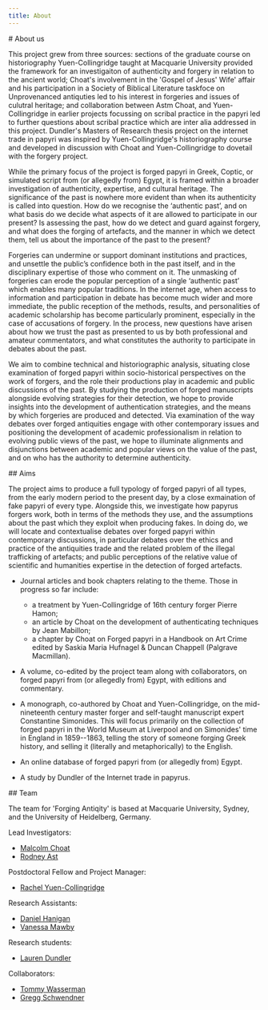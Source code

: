 ```yaml
---
title: About
---
```

<a name="about"/> 
# About us

This project grew from three sources: sections of the graduate course on historiography Yuen-Collingridge taught
at Macquarie University provided the framework for an investigaiton of authenticity and forgery in relation to the 
ancient world; Choat's involvement in the 'Gospel of Jesus' Wife' affair and his participation in a Society of Biblical 
Literature taskfoce on Unprovenanced antiquties led to his interest in forgeries and issues of culutral heritage; and 
collaboration between Astm Choat, and Yuen-Collingridge in earlier projects focussing on scribal practice in the papyri
led to further questions about scribal practice which are inter alia addressed in this project. Dundler's Masters of 
Research thesis project on the internet trade in papyri was inspired by Yuen-Collingridge's historiography course and 
developed in discussion with Choat and Yuen-Collingridge to dovetail with the forgery project.

While the primary focus of the project is forged papyri in Greek, Coptic, or simulated script from (or allegedly from)
Egypt, it is framed within a broader investigation of authenticity, expertise, and cultural heritage. The significance 
of the past is nowhere more evident than when its authenticity is called into question. How do we recognise the ‘authentic
past’, and on what basis do we decide what aspects of it are allowed to participate in our present? Is assessing the past, 
how do we detect and guard against forgery, and what does the forging of artefacts, and the manner in which we detect them,
tell us about the importance of the past to the present?

Forgeries can undermine or support dominant institutions and practices, and unsettle the public’s confidence both in the past
itself, and in the disciplinary expertise of those who comment on it. The unmasking of forgeries can erode the popular perception
of a single ‘authentic past’ which enables many popular traditions. In the internet age, when access to information and participation
in debate has become much wider and more immediate, the public reception of the methods, results, and personalities of academic
scholarship has become particularly prominent, especially in the case of accusations of forgery. In the process, new questions have
arisen about how we trust the past as presented to us by both professional and amateur commentators, and what constitutes the authority
to participate in debates about the past.

We aim to combine technical and historiographic analysis, situating close examination of forged papyri within socio-historical 
perspectives on the work of forgers, and the role their productions play in academic and public discussions of the past. 
By studying the production of forged manuscripts alongside evolving strategies for their detection, we hope to provide insights 
into the development of authentication strategies, and the means by which forgeries are produced and detected. Via examination 
of the way debates over forged antiquities engage with other contemporary issues and positioning the development of academic 
professionalism in relation to evolving public views of the past, we hope to illuminate alignments and disjunctions between 
academic and popular views on the value of the past, and on who has the authority to determine authenticity.

<a name="aims"/> 
## Aims

The project aims to produce a full typology of forged papyri of all types, from the early modern period to the 
present day, by a close exmaination of fake papyri of every type. Alongside this, we investigate how papyrus 
forgers work, both in terms of the methods they use, and the assumptions about the past which they exploit when
producing fakes. In doing do, we will locate and contextualise debates over forged papyri within contemporary
discussions, in particular debates over the ethics and practice of the antiquities trade and the related problem 
of the illegal trafficking of artefacts; and public perceptions of the relative value of scientific and
humanities expertise in the detection of forged artefacts.

* Journal articles and book chapters relating to the theme. Those in progress so far include:
  * a treatment by Yuen-Collingridge of 16th century forger Pierre Hamon;
  * an article by Choat on the development of authenticating techniques by Jean Mabillon;
  * a chapter by Choat on Forged papyri in a Handbook on Art Crime edited by Saskia Maria Hufnagel & Duncan Chappell (Palgrave Macmillan).

* A volume, co-edited by the project team along with collaborators, on forged papyri from (or allegedly from) Egypt, with editions and commentary.

* A monograph, co-authored by Choat and Yuen-Collingridge, on the mid-nineteenth century master forger and self-taught manuscript expert Constantine Simonides. 
This will focus primarily on the collection of forged papyri in the World Museum at Liverpool and on Simonides' time in 
England in 1859--1863, telling the story of someone forging Greek history, and selling it (literally and metaphorically)
to the English.

* An online database of forged papyri from (or allegedly from) Egypt.

* A study by Dundler of the Internet trade in papyrus.


<a name="team"/>
## Team

The team for 'Forging Antiqity' is based at Macquarie University, Sydney, and the University of Heidelberg, Germany.

Lead Investigators:
* [Malcolm Choat](/malcolm)
* [Rodney Ast](/rodney)

Postdoctoral Fellow and Project Manager:
* [Rachel Yuen-Collingridge](/rachel)

Research Assistants:
* [Daniel Hanigan](/daniel) 
* [Vanessa Mawby](/vanessa)

Research students:
* [Lauren Dundler](/lauren) 

Collaborators:
* [Tommy Wasserman](https://ansgarteologiskehogskole.academia.edu/TWasserman)
* [Gregg Schwendner](https://wichita.academia.edu/GreggWSchwendner)
